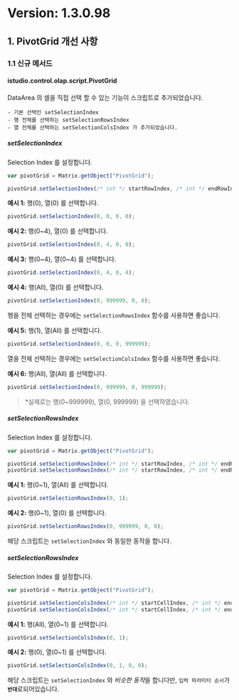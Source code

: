 # Version: 1.3.0.98
## 1. PivotGrid 개선 사항

### 1.1 신규 메서드

#### istudio.control.olap.script.PivotGrid

DataArea 의 셀을 직접 선택 할 수 있는 기능이 스크립트로 추가되었습니다.

````
- 기본 선택인 setSelectionIndex
- 행 전체를 선택하는 setSelectionRowsIndex
- 열 전체를 선택하는 setSelectionColsIndex 가 추가되었습니다.
````

##### setSelectionIndex
Selection Index 를 설정합니다.

```javascript
var pivotGrid = Matrix.getObject("PivotGrid");

pivotGrid.setSelectionIndex(/* int */ startRowIndex, /* int */ endRowIndex, /* int */ startCellIndex, /* int */ endCellIndex);
```

<b>예시 1:</b>
행(0), 열(0) 를 선택합니다.
```javascript
pivotGrid.setSelectionIndex(0, 0, 0, 0);
```

<b>예시 2:</b>
행(0~4), 열(0) 를 선택합니다.
```javascript
pivotGrid.setSelectionIndex(0, 4, 0, 0);
```

<b>예시 3:</b>
행(0~4), 열(0~4) 를 선택합니다.
```javascript
pivotGrid.setSelectionIndex(0, 4, 0, 4);
```

<b>예시 4:</b>
행(All), 열(0) 를 선택합니다.
```javascript
pivotGrid.setSelectionIndex(0, 999999, 0, 0);
```

행을 전체 선택하는 경우에는 ``setSelectionRowsIndex`` 함수를 사용하면 좋습니다.



<b>예시 5:</b>
행(1), 열(All) 를 선택합니다.
```javascript
pivotGrid.setSelectionIndex(0, 0, 0, 999999);
```

열을 전체 선택하는 경우에는 ``setSelectionColsIndex`` 함수를 사용하면 좋습니다.

<b>예시 6:</b>
행(All), 열(All) 를 선택합니다.
```javascript
pivotGrid.setSelectionIndex(0, 999999, 0, 999999);
```

> *실제로는 행(0~999999), 열(0, 999999) 을 선택하였습니다.
 
##### setSelectionRowsIndex
Selection Index 를 설정합니다.

```javascript
var pivotGrid = Matrix.getObject("PivotGrid");

pivotGrid.setSelectionRowsIndex(/* int */ startRowIndex, /* int */ endRowIndex);
pivotGrid.setSelectionRowsIndex(/* int */ startRowIndex, /* int */ endRowIndex, /* int */ startCellIndex, /* int */ endCellIndex);
```

<b>예시 1:</b>
행(0~1), 열(All) 를 선택합니다.
```javascript
pivotGrid.setSelectionRowsIndex(0, 1);
```

<b>예시 2:</b>
행(0~1), 열(0) 를 선택합니다.
```javascript
pivotGrid.setSelectionRowsIndex(0, 999999, 0, 0);
```

해당 스크립트는 ``setSelectionIndex`` 와 동일한 동작을 합니다.

##### setSelectionRowsIndex
Selection Index 를 설정합니다.

```javascript
var pivotGrid = Matrix.getObject("PivotGrid");

pivotGrid.setSelectionColsIndex(/* int */ startCellIndex, /* int */ endCellIndex);
pivotGrid.setSelectionColsIndex(/* int */ startCellIndex, /* int */ endCellIndex, /* int */ startRowIndex, /* int */ endRowIndex);
```

<b>예시 1:</b>
행(All), 열(0~1) 를 선택합니다.
```javascript
pivotGrid.setSelectionColsIndex(0, 1);
```

<b>예시 2:</b>
행(0), 열(0~1) 를 선택합니다.
```javascript
pivotGrid.setSelectionColsIndex(0, 1, 0, 0);
```

해당 스크립트는 ``setSelectionIndex`` 와 <i>비슷한 동작</i>을 합니다만, ``입력 파라미터 순서``가 <b>``반대``</b>로되어있습니다.
